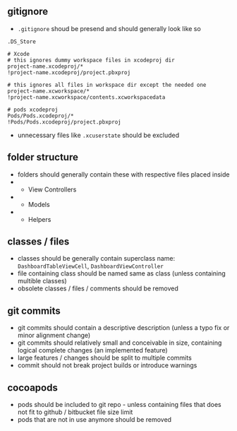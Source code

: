 ## gitignore

- `.gitignore` shoud be presend and should generally look like so

```
.DS_Store

# Xcode
# this ignores dummy workspace files in xcodeproj dir
project-name.xcodeproj/*
!project-name.xcodeproj/project.pbxproj

# this ignores all files in workspace dir except the needed one
project-name.xcworkspace/*
!project-name.xcworkspace/contents.xcworkspacedata

# pods xcodeproj
Pods/Pods.xcodeproj/*
!Pods/Pods.xcodeproj/project.pbxproj
```
- unnecessary files like `.xcuserstate` should be excluded

## folder structure 

- folders should generally contain these with respective files placed inside
- - View Controllers
- - Models
- - Helpers

## classes / files
- classes should be generally contain superclass name: `DashboardTableViewCell`, `DashboardViewController`
- file containing class should be named same as class (unless containing multible classes)
- obsolete classes / files / comments should be removed 

## git commits 

- git commits should contain a descriptive description (unless a typo fix or minor alignment change) 
- git commits should relatively small and conceivable in size, containing logical complete changes (an implemented feature) 
- large features / changes should be split to multiple commits
- commit should not break project builds or introduce warnings

## cocoapods 

- pods should be included to git repo - unless containing files that does not fit to github / bitbucket file size limit 
- pods that are not in use anymore should be removed
